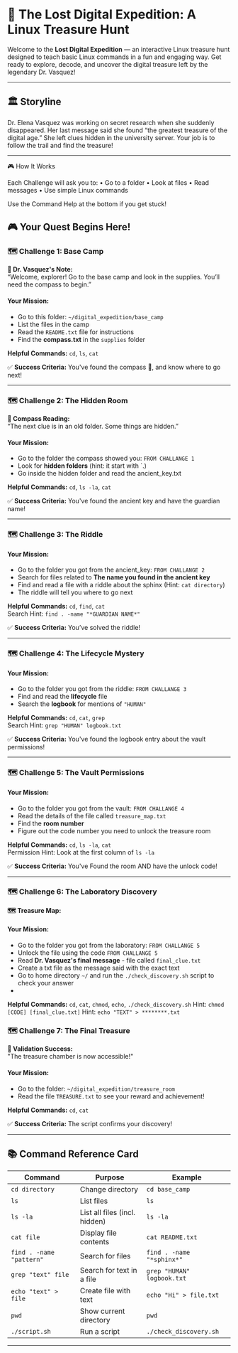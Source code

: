 # 🧭 The Lost Digital Expedition: A Linux Treasure Hunt

Welcome to the **Lost Digital Expedition** — an interactive Linux treasure hunt designed to teach basic Linux commands in a fun and engaging way. Get ready to explore, decode, and uncover the digital treasure left by the legendary Dr. Vasquez!

---

## 🏛️ Storyline

Dr. Elena Vasquez was working on secret research when she suddenly disappeared. Her last message said she found “the greatest treasure of the digital age.” She left clues hidden in the university server. Your job is to follow the trail and find the treasure!

---

🎮 How It Works

Each Challenge will ask you to:
	•	Go to a folder
	•	Look at files
	•	Read messages
	•	Use simple Linux commands

Use the Command Help at the bottom if you get stuck!

## 🎮 Your Quest Begins Here!

### 🗺️ Challenge 1: Base Camp

**📝 Dr. Vasquez's Note:**  
“Welcome, explorer! Go to the base camp and look in the supplies. You’ll need the compass to begin.”

#### Your Mission:
- Go to this folder: `~/digital_expedition/base_camp`
- List the files in the camp
- Read the `README.txt` file for instructions
- Find the **compass.txt** in the `supplies` folder

**Helpful Commands:** `cd`, `ls`, `cat`

✅ **Success Criteria:** You've found the compass 🧭, and know where to go next!

---

### 🗺️ Challenge 2: The Hidden Room

**🧭 Compass Reading:**  
“The next clue is in an old folder. Some things are hidden.”

#### Your Mission:
- Go to the folder the compass showed you: `FROM CHALLANGE 1`
- Look for **hidden folders** (hint: it start with `.)
- Go inside the hidden folder and read the ancient_key.txt

**Helpful Commands:** `cd`, `ls -la`, `cat`

✅ **Success Criteria:** You've found the ancient key and have the guardian name!

---

### 🗺️ Challenge 3: The Riddle

#### Your Mission:
- Go to the folder you got from the ancient_key: `FROM CHALLANGE 2`
- Search for files related to **The name you found in the ancient key**
- Find and read a file with a riddle about the sphinx (Hint: `cat directory`)
- The riddle will tell you where to go next

**Helpful Commands:** `cd`, `find`, `cat`  
Search Hint: `find . -name "*GUARDIAN NAME*"`

✅ **Success Criteria:** You’ve solved the riddle!

---

### 🗺️ Challenge 4: The Lifecycle Mystery

#### Your Mission:
- Go to the folder you got from the riddle: `FROM CHALLANGE 3`
- Find and read the **lifecycle** file
- Search the **logbook** for mentions of `"HUMAN"`

**Helpful Commands:** `cd`, `cat`, `grep`  
Search Hint: `grep "HUMAN" logbook.txt`

✅ **Success Criteria:** You've found the logbook entry about the vault permissions!

---

### 🗺️ Challenge 5: The Vault Permissions

#### Your Mission:
- Go to the folder you got from the vault: `FROM CHALLANGE 4`
- Read the details of the file called `treasure_map.txt`
- Find the **room number**
- Figure out the code number you need to unlock the treasure room

**Helpful Commands:** `cd`, `ls -la`, `cat`  
Permission Hint: Look at the first column of `ls -la`

✅ **Success Criteria:** You've Found the room AND have the unlock code!

---

### 🗺️ Challenge 6: The Laboratory Discovery

**🗺️ Treasure Map:**  

#### Your Mission:
- Go to the folder you got from the laboratory: `FROM CHALLANGE 5`
- Unlock the file using the code `FROM CHALLANGE 5`
- Read **Dr. Vasquez's final message** - file called `final_clue.txt`
- Create a txt file as the message said with the exact text
- Go to home directory `~/` and run the `./check_discovery.sh` script to check your answer
- 
**Helpful Commands:** `cd`, `cat`, `chmod`, `echo`, `./check_discovery.sh`
Hint: `chmod [CODE] [final_clue.txt]`
Hint: `echo "TEXT" > ********.txt`

### 🗺️ Challenge 7: The Final Treasure

**🎉 Validation Success:**  
"The treasure chamber is now accessible!"

#### Your Mission:
- Go to the folder: `~/digital_expedition/treasure_room`
- Read the file `TREASURE.txt` to see your reward and achievement!

**Helpful Commands:** `cd`, `cat`

✅ **Success Criteria:** The script confirms your discovery!


---

## 📚 Command Reference Card

| Command                  | Purpose                            | Example                                |
|--------------------------|------------------------------------|----------------------------------------|
| `cd directory`           | Change directory                   | `cd base_camp`                         |
| `ls`                     | List files                         | `ls`                                   |
| `ls -la`                 | List all files (incl. hidden)      | `ls -la`                               |
| `cat file`               | Display file contents              | `cat README.txt`                       |
| `find . -name "pattern"` | Search for files                   | `find . -name "*sphinx*"`              |
| `grep "text" file`       | Search for text in a file          | `grep "HUMAN" logbook.txt`             |
| `echo "text" > file`     | Create file with text              | `echo "Hi" > file.txt`   |
| `pwd`                    | Show current directory             | `pwd`                                  |
| `./script.sh`            | Run a script                       | `./check_discovery.sh`                 |

---
